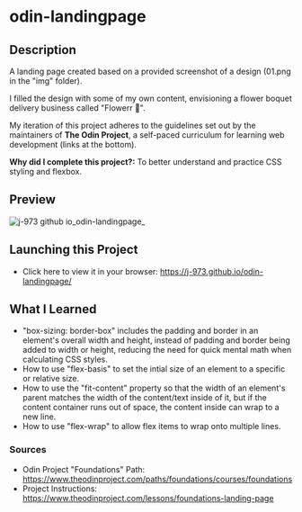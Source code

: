 # odin-landingpage

## Description
A landing page created based on a provided screenshot of a design (01.png in the "img" folder).

I filled the design with some of my own content, envisioning a flower boquet delivery business called "Flowerr 🌻".

My iteration of this project adheres to the guidelines set out by the maintainers of **The Odin Project**, a self-paced curriculum for learning web development (links at the bottom).

**Why did I complete this project?:** To better understand and practice CSS styling and flexbox.

## Preview
![j-973 github io_odin-landingpage_](https://user-images.githubusercontent.com/47262509/226407493-c708a107-b878-4953-8220-64575ef36b38.png)
## Launching this Project
- Click here to view it in your browser: https://j-973.github.io/odin-landingpage/
## What I Learned
- "box-sizing: border-box" includes the padding and border in an element's overall width and height, instead of padding and border being added to width or height, reducing the need for quick mental math when calculating CSS styles.
- How to use "flex-basis" to set the intial size of an element to a specific or relative size.
- How to use the "fit-content" property so that the width of an element's parent matches the width of the content/text inside of it, but if the content container runs out of space, the content inside can wrap to a new line. 
- How to use "flex-wrap" to allow flex items to wrap onto multiple lines.
### Sources
 - Odin Project "Foundations" Path: https://www.theodinproject.com/paths/foundations/courses/foundations
 - Project Instructions: https://www.theodinproject.com/lessons/foundations-landing-page
